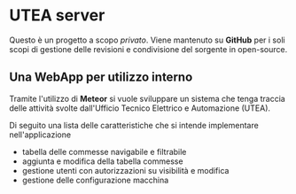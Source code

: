 # UTEA server

Questo è un progetto a scopo _privato_. Viene mantenuto su __GitHub__ per i soli scopi di gestione delle revisioni e condivisione del sorgente in open-source.


## Una WebApp per utilizzo interno
Tramite l'utilizzo di __Meteor__ si vuole sviluppare un sistema che tenga traccia delle attività svolte dall'Ufficio Tecnico Elettrico e Automazione (UTEA).

Di seguito una lista delle caratteristiche che si intende implementare nell'applicazione
* tabella delle commesse navigabile e filtrabile
* aggiunta e modifica della tabella commesse
* gestione utenti con autorizzazioni su visibilità e modifica
* gestione delle configurazione macchina
